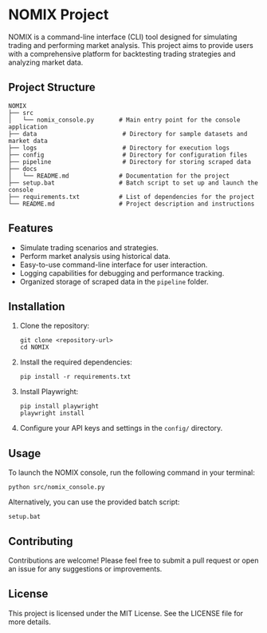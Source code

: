 # NOMIX Project

NOMIX is a command-line interface (CLI) tool designed for simulating trading and performing market analysis. This project aims to provide users with a comprehensive platform for backtesting trading strategies and analyzing market data.

## Project Structure

```
NOMIX
├── src
│   └── nomix_console.py       # Main entry point for the console application
├── data                        # Directory for sample datasets and market data
├── logs                        # Directory for execution logs
├── config                      # Directory for configuration files
├── pipeline                    # Directory for storing scraped data
├── docs
│   └── README.md              # Documentation for the project
├── setup.bat                  # Batch script to set up and launch the console
├── requirements.txt           # List of dependencies for the project
└── README.md                  # Project description and instructions
```

## Features

- Simulate trading scenarios and strategies.
- Perform market analysis using historical data.
- Easy-to-use command-line interface for user interaction.
- Logging capabilities for debugging and performance tracking.
- Organized storage of scraped data in the `pipeline` folder.

## Installation

1. Clone the repository:

   ```
   git clone <repository-url>
   cd NOMIX
   ```

2. Install the required dependencies:

   ```
   pip install -r requirements.txt
   ```

3. Install Playwright:

   ```
   pip install playwright
   playwright install
   ```

4. Configure your API keys and settings in the `config/` directory.

## Usage

To launch the NOMIX console, run the following command in your terminal:

```
python src/nomix_console.py
```

Alternatively, you can use the provided batch script:

```
setup.bat
```

## Contributing

Contributions are welcome! Please feel free to submit a pull request or open an issue for any suggestions or improvements.

## License

This project is licensed under the MIT License. See the LICENSE file for more details.
